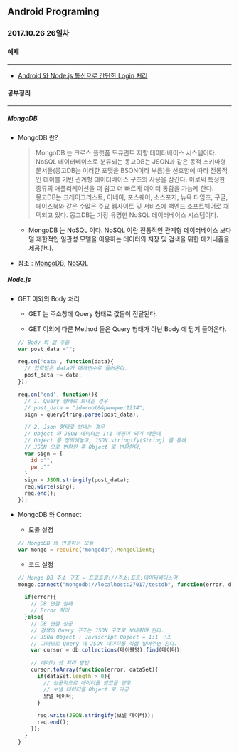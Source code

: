 Android Programing
----------------------------------------------------
### 2017.10.26 26일차

#### 예제
____________________________________________________

- [Android 와 Node.js 통신으로 간단한 Login 처리](https://github.com/Hooooong/DAY30_HttpSignin.git)

#### 공부정리
____________________________________________________

##### __MongoDB__

- MongoDB 란?

  > MongoDB 는 크로스 플랫폼 도큐먼트 지향 데이터베이스 시스템이다. NoSQL 데이터베이스로 분류되는 몽고DB는 JSON과 같은 동적 스키마형 문서들(몽고DB는 이러한 포맷을 BSON이라 부름)을 선호함에 따라 전통적인 테이블 기반 관계형 데이터베이스 구조의 사용을 삼간다. 이로써 특정한 종류의 애플리케이션을 더 쉽고 더 빠르게 데이터 통합을 가능케 한다. <br>몽고DB는 크레이그리스트, 이베이, 포스퀘어, 소스포지, 뉴욕 타임즈, 구글, 페이스북와 같은 수많은 주요 웹사이트 및 서비스에 백엔드 소프트웨어로 채택되고 있다. 몽고DB는 가장 유명한 NoSQL 데이터베이스 시스템이다.

  - MongoDB 는 NoSQL 이다. NoSQL 이란 전통적인 관계형 데이터베이스 보다 덜 제한적인 일관성 모델을 이용하는 데이터의 저장 및 검색을 위한 매커니즘을 제공한다.

- 참조 : [MongoDB](https://ko.wikipedia.org/wiki/%EB%AA%BD%EA%B3%A0DB), [NoSQL](https://ko.wikipedia.org/wiki/NoSQL)

##### __Node.js__

- GET 이외의 Body 처리

  - GET 는 주소창에 Query 형태로 값들이 전달된다.

  - GET 이외에 다른 Method 들은 Query 형태가 아닌 Body 에 담겨 들어온다.

  ```javascript
  // Body 의 값 추출
  var post_data ="";

  req.on('data', function(data){
    // 입력받은 data가 매개변수로 들어온다.
    post_data += data;
  });

  req.on('end', function(){
    // 1. Query 형태로 보내는 경우
    // post_data = "id=root&&pw=qwer1234";
    sign = queryString.parse(post_data);

    // 2. Json 형태로 보내는 경우
    // Object 와 JSON 데이터는 1:1 매핑이 되기 떄문에
    // Object 를 정의해놓고, JSON.stringify(String) 를 통해
    // JSON 으로 변환한 후 Object 로 변환한다.
    var sign = {
      id :"",
      pw :""
    }
    sign = JSON.stringify(post_data);
    req.wirte(sing);
    req.end();
  });
  ```

- MongoDB 와 Connect

  - 모듈 설정

  ```javascript
  // MongoDB 와 연결하는 모듈
  var mongo = require("mongodb").MongoClient;
  ```

  - 코드 설정

  ```javascript
  // Mongo DB 주소 구조 = 프로토콜://주소:포트:데이터베이스명
  mongo.connect("mongodb://localhost:27017/testdb", function(error, db){

    if(error){
      // DB 연결 실패
      // Error 처리
    }else{
      // DB 연결 성공
      // 검색의 Query 구조는 JSON 구조로 보내줘야 한다.
      // JSON Object : Javascript Object = 1:1 구조
      // 그러므로 Query 에 JSON 데이터를 직접 넣어주면 된다.
      var cursor = db.collections(테이블명).find(데이터);

      // 데이터 셋 처리 방법
      cursor.toArray(function(error, dataSet){
        if(dataSet.length > 0){
          // 성공적으로 데이터를 받았을 경우
          // 보낼 데이터를 Object 로 가공
          보낼 데이터;
        }

        req.write(JSON.stringify(보낼 데이터));
        req.end();
      });
    }
  }
  ```
